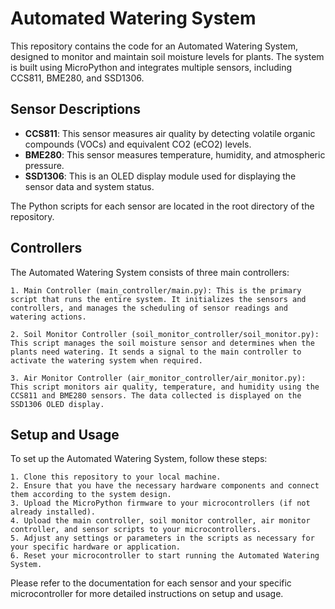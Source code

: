 # Automated Watering System

This repository contains the code for an Automated Watering System, designed to monitor and maintain soil moisture levels for plants. The system is built using MicroPython and integrates multiple sensors, including CCS811, BME280, and SSD1306.

## Sensor Descriptions
- **CCS811**: This sensor measures air quality by detecting volatile organic compounds (VOCs) and equivalent CO2 (eCO2) levels.
- **BME280**: This sensor measures temperature, humidity, and atmospheric pressure.
- **SSD1306**: This is an OLED display module used for displaying the sensor data and system status.

The Python scripts for each sensor are located in the root directory of the repository.

## Controllers

The Automated Watering System consists of three main controllers:

    1. Main Controller (main_controller/main.py): This is the primary script that runs the entire system. It initializes the sensors and controllers, and manages the scheduling of sensor readings and watering actions.

    2. Soil Monitor Controller (soil_monitor_controller/soil_monitor.py): This script manages the soil moisture sensor and determines when the plants need watering. It sends a signal to the main controller to activate the watering system when required.

    3. Air Monitor Controller (air_monitor_controller/air_monitor.py): This script monitors air quality, temperature, and humidity using the CCS811 and BME280 sensors. The data collected is displayed on the SSD1306 OLED display.

## Setup and Usage

To set up the Automated Watering System, follow these steps:

    1. Clone this repository to your local machine.
    2. Ensure that you have the necessary hardware components and connect them according to the system design.
    3. Upload the MicroPython firmware to your microcontrollers (if not already installed).
    4. Upload the main controller, soil monitor controller, air monitor controller, and sensor scripts to your microcontrollers.
    5. Adjust any settings or parameters in the scripts as necessary for your specific hardware or application.
    6. Reset your microcontroller to start running the Automated Watering System.

Please refer to the documentation for each sensor and your specific microcontroller for more detailed instructions on setup and usage.
